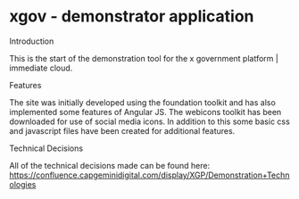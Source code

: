 xgov - demonstrator application
====

Introduction


This is the start of the demonstration tool for the x government platform |
immediate cloud. 

Features

The site was initially developed using the foundation toolkit and has also implemented some features of Angular JS. The webicons toolkit has been downloaded for use of social media icons. In addition to this some basic css and javascript files have been created for additional features. 

Technical Decisions

All of the technical decisions made can be found here: 
https://confluence.capgeminidigital.com/display/XGP/Demonstration+Technologies